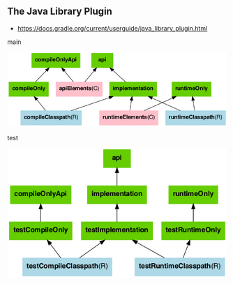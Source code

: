## The Java Library Plugin

- https://docs.gradle.org/current/userguide/java_library_plugin.html

main

![](./image/gradle-plugin-java-library/java-library-ignore-deprecated-main.png)

test

![](./image/gradle-plugin-java-library/java-library-ignore-deprecated-test.png)
